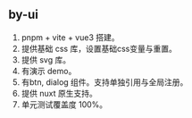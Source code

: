 ## by-ui
1. pnpm + vite + vue3 搭建。
2. 提供基础 css 库，设置基础css变量与重置。
3. 提供 svg 库。
4. 有演示 demo。
5. 有btn, dialog 组件。支持单独引用与全局注册。
6. 提供 nuxt 原生支持。
7. 单元测试覆盖度 100%。
